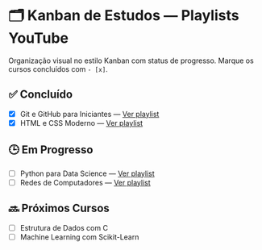 # 🗂️ Kanban de Estudos — Playlists YouTube

Organização visual no estilo Kanban com status de progresso. Marque os cursos concluídos com `- [x]`.

## ✅ Concluído
- [x] Git e GitHub para Iniciantes — [Ver playlist](https://youtube.com/playlist?list=EXEMPLO1)
- [x] HTML e CSS Moderno — [Ver playlist](https://youtube.com/playlist?list=EXEMPLO2)

## 🕒 Em Progresso
- [ ] Python para Data Science — [Ver playlist](https://youtube.com/playlist?list=EXEMPLO3)
- [ ] Redes de Computadores — [Ver playlist](https://youtube.com/playlist?list=EXEMPLO4)

## 🔜 Próximos Cursos
- [ ] Estrutura de Dados com C
- [ ] Machine Learning com Scikit-Learn
